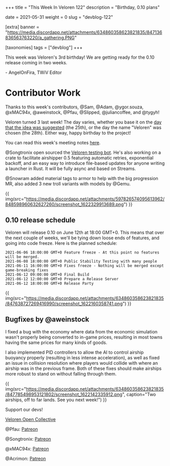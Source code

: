 +++
title = "This Week In Veloren 122"
description = "Birthday, 0.10 plans"

date = 2021-05-31
weight = 0
slug = "devblog-122"

[extra]
banner = "https://media.discordapp.net/attachments/634860358623821835/847136836563763220/a_gathering.PNG"

[taxonomies]
tags = ["devblog"]
+++

This week was Veloren's 3rd birthday! We are getting ready for the 0.10 release
coming in two weeks.

\- AngelOnFira, TWiV Editor

# Contributor Work

Thanks to this week's contributors, @Sam, @Adam, @ygor.souza, @xMAC94x,
@aweinstock, @Pfau, @Slipped, @juliancoffee, and @tygyh!

Veloren turned 3 last week! The day varies, whether you base it on the [day that
the idea was
suggested](https://www.reddit.com/r/CubeWorld/comments/8m079o/cloning_cube_world_not_as_hard_as_you_may_think/)
(the 25th),
or the day the name "Veloren" was chosen (the 28th). Either way, happy birthday to the project!

You can read this week's meeting notes
[here](https://hackmd.io/0ccNtrS8RJuoGI2P68Xrww).

@Songtronix open sourced the [Veloren testing
bot](https://github.com/Songtronix/veloren-server-bot). He's also working
on a
crate to facilitate airshipper 0.5 featuring automatic retries, exponential
backoff, and an easy way to introduce file-based updates for anyone writing a
launcher in Rust. It will be fully async and based on Streams.

@Snowram added material tags to armor to help with the big progression MR,
also added 3 new troll variants with models by @Gemu.

{{
  img(src="https://media.discordapp.net/attachments/597826574095613962/848598960632627260/screenshot_1622329913689.png")
}}

## 0.10 release schedule

Veloren will release 0.10 on June 12th at 18:00 GMT+0. This means that over the
next couple of weeks, we'll be tying down loose ends of features, and going into
code freeze. Here is the planned schedule:

```
2021-06-06 18:00:00 GMT+0 Feature freeze - At this point no features will be merged.
2021-06-08 18:00:00 GMT+0 Public Stability Testing with many people
2021-06-11 16:00:00 GMT+0 Fixes freeze - Nothing will be merged except game-breaking fixes
2021-06-12 09:00:00 GMT+0 Final Build
2021-06-12 12:00:00 GMT+0 Prepare a Release Server
2021-06-12 18:00:00 GMT+0 Release Party
```

{{
  img(src="https://media.discordapp.net/attachments/634860358623821835/847638727269416990/screenshot_1622160358741.png")
}}

## Bugfixes by @aweinstock

I fixed a bug with the economy where data from the economic simulation wasn't
properly being converted to in-game prices, resulting in most towns having the
same prices for many kinds of goods.

I also implemented PID controllers to allow the AI to control airship buoyancy
properly (resulting in less intense acceleration), as well as fixed an issue in
collision resolution where players would collide with where an airship was in
the previous frame. Both of these fixes should make airships more robust to
stand on without falling through them.

{{
  img(src="https://media.discordapp.net/attachments/634860358623821835/847785498953121802/screenshot_1622142335912.png",
  caption="Two airships, off to far lands. See you next week!")
}}

Support our devs!

[Veloren Open Collective](https://opencollective.com/veloren)

@Pfau: [Patreon](https://www.patreon.com/pfau)

@Songtronix: [Patreon](https://www.patreon.com/songtronix)

@xMAC94x: [Patreon](https://www.patreon.com/xmac94x)

@Acrimon: [Patreon](https://www.patreon.com/acrimon)
